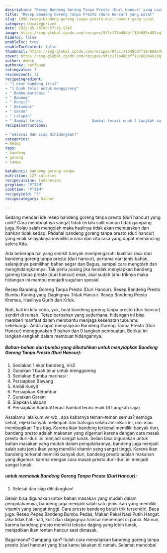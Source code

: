 ```yaml
---
description: "Resep Bandeng Goreng Tanpa Presto (Duri Hancur) yang Lezat"
title: "Resep Bandeng Goreng Tanpa Presto (Duri Hancur) yang Lezat"
slug: 1896-resep-bandeng-goreng-tanpa-presto-duri-hancur-yang-lezat
category: Uncategorized
date: 2022-05-26T06:57:16.974Z
image: https://img-global.cpcdn.com/recipes/9f5c171b48dbff10/680x482cq70/bandeng-goreng-tanpa-presto-duri-hancur-foto-resep-utama.jpg
hideToc: false
enableToc: true
enableTocContent: false
thumbnail: https://img-global.cpcdn.com/recipes/9f5c171b48dbff10/680x482cq70/bandeng-goreng-tanpa-presto-duri-hancur-foto-resep-utama.jpg
cover: https://img-global.cpcdn.com/recipes/9f5c171b48dbff10/680x482cq70/bandeng-goreng-tanpa-presto-duri-hancur-foto-resep-utama.jpg
author: Admin
authorAv: notfound
ratingvalue: 3
reviewcount: 11
recipeingredient:
- "1 ekor bandeng iris2"
- "1 buah telur untuk menggoreng"
- " Bumbu marinasi "
- " Bawang"
- " Kunyit"
- " Ketumbar"
- " Garam"
- " Lalapan"
- " Sambal terasi                      Sambal terasi enak 3 Langkah saja"
recipeinstructions:

- "Selesai dan siap dihidangkan!"
categories:
- Resep
tags:
- bandeng
- goreng
- tanpa

katakunci: bandeng goreng tanpa 
nutrition: 127 calories
recipecuisine: Indonesian
preptime: "PT22M"
cooktime: "PT31M"
recipeyield: "3"
recipecategory: Dinner

---
```





Sedang mencari ide resep bandeng goreng tanpa presto (duri hancur) yang unik? Cara membuatnya sangat tidak terlalu sulit namun tidak gampang juga. Kalau salah mengolah maka hasilnya tidak akan memuaskan dan bahkan tidak sedap. Padahal bandeng goreng tanpa presto (duri hancur) yang enak selayaknya memiliki aroma dan cita rasa yang dapat memancing selera Kita.





Ada beberapa hal yang sedikit banyak mempengaruhi kualitas rasa dari bandeng goreng tanpa presto (duri hancur), pertama dari jenis bahan, selanjutnya pemilihan bahan segar dan Bagus, sampai cara mengolah dan menghidangkannya. Tak perlu pusing jika hendak menyiapkan bandeng goreng tanpa presto (duri hancur) enak,      asal sudah tahu triknya maka hidangan ini mampu menjadi suguhan spesial.














Resep Bandeng Goreng Tanpa Presto (Duri Hancur). Resep Bandeng Presto Bumbu Kuning yang Dagingnya Tidak Hancur. Resep Bandeng Presto Kremes, Hasilnya Gurih dan Kriuk.






Nah, kali ini kita coba, yuk, buat bandeng goreng tanpa presto (duri hancur) sendiri di rumah. Tetap berbahan yang sederhana, hidangan ini bisa memberi manfaat dalam membantu menjaga kesehatan tubuhmu sekeluarga. Anda dapat menyiapkan Bandeng Goreng Tanpa Presto (Duri Hancur) menggunakan 9 bahan dan 0 langkah pembuatan. Berikut ini langkah-langkah dalam membuat hidangannya.

<!--inarticleads1-->

##### Bahan-bahan dan bumbu yang dibutuhkan untuk menyiapkan Bandeng Goreng Tanpa Presto (Duri Hancur):

1. Sediakan 1 ekor bandeng, iris2
1. Gunakan 1 buah telur untuk menggoreng
1. Sediakan  Bumbu marinasi :
1. Persiapkan  Bawang
1. Ambil  Kunyit
1. Persiapkan  Ketumbar
1. Gunakan  Garam
1. Siapkan  Lalapan
1. Persiapkan  Sambal terasi                      Sambal terasi enak (3 Langkah saja)


Assalamu &#39;alaikum wr wb,. apa kabarnya teman-teman semua? semoga sehat, rejeki banyak melimpah dan bahagia selalu.amiinKali ini, umi mau membagikan Tips bag. Karena ikan bandeng terkenal memiliki banyak duri, bandeng presto adalah makanan yang digemari karena dengan cara masak presto duri-duri ini menjadi sangat lunak. Selain bisa digunakan untuk bahan masakan yang mudah dalam pengolahannya, bandeng juga menjadi salah satu jenis ikan yang memiliki vitamin yang sangat tinggi. Karena ikan bandeng terkenal memiliki banyak duri, bandeng presto adalah makanan yang digemari karena dengan cara masak presto duri-duri ini menjadi sangat lunak. 

<!--inarticleads2-->

#####  untuk memasak Bandeng Goreng Tanpa Presto (Duri Hancur):


1. Selesai dan siap dihidangkan!

Selain bisa digunakan untuk bahan masakan yang mudah dalam pengolahannya, bandeng juga menjadi salah satu jenis ikan yang memiliki vitamin yang sangat tinggi. Cara presto bandeng butuh trik tersendiri. Baca juga: Resep Pepes Bandeng Bumbu Pedas, Makan Pakai Nasi Putih Hangat. Jika tidak hati-hati, kulit dan dagingnya hancur menempel di panci. Namun, karena bandeng presto memiliki tekstur daging yang lebih lunak, menjadikan ikan rentan hancur saat dimasak. 

Bagaimana? Gampang kan? Itulah cara menyiapkan bandeng goreng tanpa presto (duri hancur) yang bisa kamu lakukan di rumah. Selamat mencoba!
